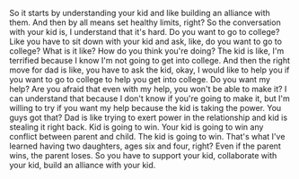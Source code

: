  So it starts by understanding your kid and like building an alliance with them. And then by all means set healthy limits, right? So the conversation with your kid is, I understand that it's hard. Do you want to go to college? Like you have to sit down with your kid and ask, like, do you want to go to college? What is it like? How do you think you're doing? The kid is like, I'm terrified because I know I'm not going to get into college. And then the right move for dad is like, you have to ask the kid, okay, I would like to help you if you want to go to college to help you get into college. Do you want my help? Are you afraid that even with my help, you won't be able to make it? I can understand that because I don't know if you're going to make it, but I'm willing to try if you want my help because the kid is taking the power. You guys got that? Dad is like trying to exert power in the relationship and kid is stealing it right back. Kid is going to win. Your kid is going to win any conflict between parent and child. The kid is going to win. That's what I've learned having two daughters, ages six and four, right? Even if the parent wins, the parent loses. So you have to support your kid, collaborate with your kid, build an alliance with your kid.
